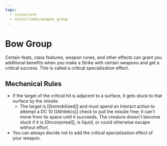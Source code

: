 ```yaml
---
tags:
  - rules/core
  - rules/items/weapon_group
---
```

# Bow Group

Certain feats, class features, weapon runes, and other effects can grant you additional benefits when you make a Strike with certain weapons and get a critical success. This is called a critical specialization effect.

## Mechanical Rules
  
- If the target of the critical hit is adjacent to a surface, it gets stuck to that surface by the missile.
	- The target is [[Immobilized]] and must spend an Interact action to attempt a DC 10 [[Athletics]] check to pull the missile free; it can't move from its space until it succeeds. The creature doesn't become stuck if it is [[Incorporeal]], is liquid, or could otherwise escape without effort.
- You can always decide not to add the critical specialization effect of your weapon.  